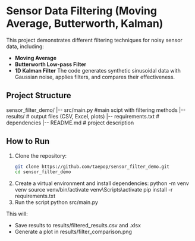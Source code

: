 # Sensor Data Filtering (Moving Average, Butterworth, Kalman)

This project demonstrates different filtering techniques for noisy sensor data, including:
- **Moving Average**
- **Butterworth Low-pass Filter**
- **1D Kalman Filter**
The code generates synthetic sinusoidal data with Gaussian noise, applies filters, and compares their effectiveness.

## Project Structure
sensor_filter_demo/
|-- src/main.py #main scipt with filtering methods
|-- results/ # output files (CSV, Excel, plots)
|-- requirements.txt # dependencies
|-- README.md # project description

## How to Run
1. Clone the repository:
   ```bash
   git clone https://github.com/taepop/sensor_filter_demo.git
   cd sensor_filter_demo
2. Create a virtual environment and install dependencies:
   python -m venv venv
   source venv/bin/activate
   venv\Scripts\activate
   pip install -r requirements.txt
3. Run the script
   python src/main.py

This will:
- Save results to results/filtered_results.csv and .xlsx
- Generate a plot in results/filter_comparison.png
